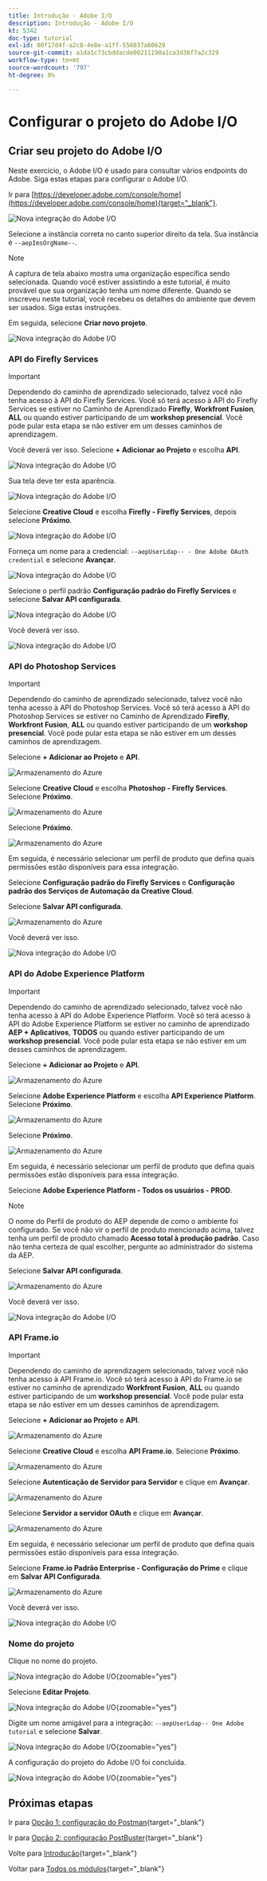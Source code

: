 ```yaml
---
title: Introdução - Adobe I/O
description: Introdução - Adobe I/O
kt: 5342
doc-type: tutorial
exl-id: 00f17d4f-a2c8-4e8e-a1ff-556037a60629
source-git-commit: a1da1c73cbddacde00211190a1ca3d36f7a2c329
workflow-type: tm+mt
source-wordcount: '797'
ht-degree: 0%

---
```


# Configurar o projeto do Adobe I/O

## Criar seu projeto do Adobe I/O

Neste exercício, o Adobe I/O é usado para consultar vários endpoints do Adobe. Siga estas etapas para configurar o Adobe I/O.

Ir para [https://developer.adobe.com/console/home](https://developer.adobe.com/console/home){target="_blank"}.

![Nova integração do Adobe I/O](./images/iohome.png)

Selecione a instância correta no canto superior direito da tela. Sua instância é `--aepImsOrgName--`.

>[!NOTE]
>
> A captura de tela abaixo mostra uma organização específica sendo selecionada. Quando você estiver assistindo a este tutorial, é muito provável que sua organização tenha um nome diferente. Quando se inscreveu neste tutorial, você recebeu os detalhes do ambiente que devem ser usados. Siga estas instruções.

Em seguida, selecione **Criar novo projeto**.

![Nova integração do Adobe I/O](./images/iocomp.png)

### API do Firefly Services

>[!IMPORTANT]
>
>Dependendo do caminho de aprendizado selecionado, talvez você não tenha acesso à API do Firefly Services. Você só terá acesso à API do Firefly Services se estiver no Caminho de Aprendizado **Firefly**, **Workfront Fusion**, **ALL** ou quando estiver participando de um **workshop presencial**. Você pode pular esta etapa se não estiver em um desses caminhos de aprendizagem.

Você deverá ver isso. Selecione **+ Adicionar ao Projeto** e escolha **API**.

![Nova integração do Adobe I/O](./images/adobe_io_access_api.png)

Sua tela deve ter esta aparência.

![Nova integração do Adobe I/O](./images/api1.png)

Selecione **Creative Cloud** e escolha **Firefly - Firefly Services**, depois selecione **Próximo**.

![Nova integração do Adobe I/O](./images/api3.png)

Forneça um nome para a credencial: `--aepUserLdap-- - One Adobe OAuth credential` e selecione **Avançar**.

![Nova integração do Adobe I/O](./images/api4.png)

Selecione o perfil padrão **Configuração padrão do Firefly Services** e selecione **Salvar API configurada**.

![Nova integração do Adobe I/O](./images/api9.png)

Você deverá ver isso.

![Nova integração do Adobe I/O](./images/api10.png)

### API do Photoshop Services

>[!IMPORTANT]
>
>Dependendo do caminho de aprendizado selecionado, talvez você não tenha acesso à API do Photoshop Services. Você só terá acesso à API do Photoshop Services se estiver no Caminho de Aprendizado **Firefly**, **Workfront Fusion**, **ALL** ou quando estiver participando de um **workshop presencial**. Você pode pular esta etapa se não estiver em um desses caminhos de aprendizagem.
>
>Selecione **+ Adicionar ao Projeto** e **API**.

![Armazenamento do Azure](./images/ps2.png)

Selecione **Creative Cloud** e escolha **Photoshop - Firefly Services**. Selecione **Próximo**.

![Armazenamento do Azure](./images/ps3.png)

Selecione **Próximo**.

![Armazenamento do Azure](./images/ps4.png)

Em seguida, é necessário selecionar um perfil de produto que defina quais permissões estão disponíveis para essa integração.

Selecione **Configuração padrão do Firefly Services** e **Configuração padrão dos Serviços de Automação da Creative Cloud**.

Selecione **Salvar API configurada**.

![Armazenamento do Azure](./images/ps5.png)

Você deverá ver isso.

![Nova integração do Adobe I/O](./images/ps7.png)

### API do Adobe Experience Platform

>[!IMPORTANT]
>
>Dependendo do caminho de aprendizado selecionado, talvez você não tenha acesso à API do Adobe Experience Platform. Você só terá acesso à API do Adobe Experience Platform se estiver no caminho de aprendizado **AEP + Aplicativos**, **TODOS** ou quando estiver participando de um **workshop presencial**. Você pode pular esta etapa se não estiver em um desses caminhos de aprendizagem.

Selecione **+ Adicionar ao Projeto** e **API**.

![Armazenamento do Azure](./images/aep1.png)

Selecione **Adobe Experience Platform** e escolha **API Experience Platform**. Selecione **Próximo**.

![Armazenamento do Azure](./images/aep2.png)

Selecione **Próximo**.

![Armazenamento do Azure](./images/aep3.png)

Em seguida, é necessário selecionar um perfil de produto que defina quais permissões estão disponíveis para essa integração.

Selecione **Adobe Experience Platform - Todos os usuários - PROD**.

>[!NOTE]
>
>O nome do Perfil de produto do AEP depende de como o ambiente foi configurado. Se você não vir o perfil de produto mencionado acima, talvez tenha um perfil de produto chamado **Acesso total à produção padrão**. Caso não tenha certeza de qual escolher, pergunte ao administrador do sistema da AEP.

Selecione **Salvar API configurada**.

![Armazenamento do Azure](./images/aep4.png)

Você deverá ver isso.

![Nova integração do Adobe I/O](./images/aep5.png)

### API Frame.io

>[!IMPORTANT]
>
>Dependendo do caminho de aprendizagem selecionado, talvez você não tenha acesso à API Frame.io. Você só terá acesso à API do Frame.io se estiver no caminho de aprendizado **Workfront Fusion**, **ALL** ou quando estiver participando de um **workshop presencial**. Você pode pular esta etapa se não estiver em um desses caminhos de aprendizagem.

Selecione **+ Adicionar ao Projeto** e **API**.

![Armazenamento do Azure](./images/fiops2.png)

Selecione **Creative Cloud** e escolha **API Frame.io**. Selecione **Próximo**.

![Armazenamento do Azure](./images/fiops3.png)

Selecione **Autenticação de Servidor para Servidor** e clique em **Avançar**.

![Armazenamento do Azure](./images/fiops4.png)

Selecione **Servidor a servidor OAuth** e clique em **Avançar**.

![Armazenamento do Azure](./images/fiops5.png)

Em seguida, é necessário selecionar um perfil de produto que defina quais permissões estão disponíveis para essa integração.

Selecione **Frame.io Padrão Enterprise - Configuração do Prime** e clique em **Salvar API Configurada**.

![Armazenamento do Azure](./images/fiops6.png)

Você deverá ver isso.

![Nova integração do Adobe I/O](./images/fiops7.png)

### Nome do projeto

Clique no nome do projeto.

![Nova integração do Adobe I/O](./images/api13.png){zoomable="yes"}

Selecione **Editar Projeto**.

![Nova integração do Adobe I/O](./images/api14.png){zoomable="yes"}

Digite um nome amigável para a integração: `--aepUserLdap-- One Adobe tutorial` e selecione **Salvar**.

![Nova integração do Adobe I/O](./images/api15.png){zoomable="yes"}

A configuração do projeto do Adobe I/O foi concluída.

![Nova integração do Adobe I/O](./images/api16.png){zoomable="yes"}

## Próximas etapas

Ir para [Opção 1: configuração do Postman](./ex7.md){target="_blank"}

Ir para [Opção 2: configuração PostBuster](./ex8.md){target="_blank"}

Volte para [Introdução](./getting-started.md){target="_blank"}

Voltar para [Todos os módulos](./../../../overview.md){target="_blank"}
